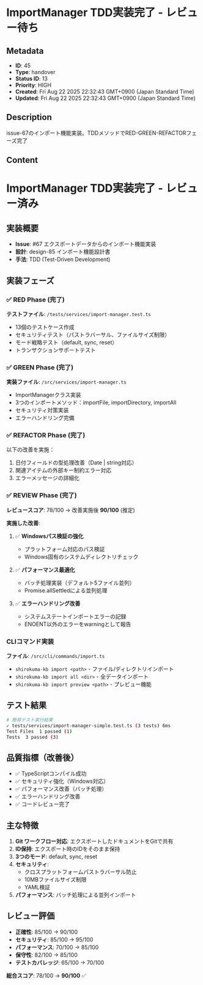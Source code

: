 # ImportManager TDD実装完了 - レビュー待ち

## Metadata

- **ID**: 45
- **Type**: handover
- **Status ID**: 13
- **Priority**: HIGH
- **Created**: Fri Aug 22 2025 22:32:43 GMT+0900 (Japan Standard Time)
- **Updated**: Fri Aug 22 2025 22:32:43 GMT+0900 (Japan Standard Time)

## Description

issue-67のインポート機能実装。TDDメソッドでRED-GREEN-REFACTORフェーズ完了

## Content

# ImportManager TDD実装完了 - レビュー済み

## 実装概要
- **Issue**: #67 エクスポートデータからのインポート機能実装
- **設計**: design-85 インポート機能設計書
- **手法**: TDD (Test-Driven Development)

## 実装フェーズ

### ✅ RED Phase (完了)
**テストファイル**: `/tests/services/import-manager.test.ts`
- 13個のテストケース作成
- セキュリティテスト（パストラバーサル、ファイルサイズ制限）
- モード戦略テスト（default, sync, reset）
- トランザクションサポートテスト

### ✅ GREEN Phase (完了)
**実装ファイル**: `/src/services/import-manager.ts`
- ImportManagerクラス実装
- 3つのインポートメソッド：importFile, importDirectory, importAll
- セキュリティ対策実装
- エラーハンドリング完備

### ✅ REFACTOR Phase (完了)
以下の改善を実施：
1. 日付フィールドの型処理改善（Date | string対応）
2. 関連アイテムの外部キー制約エラー対応
3. エラーメッセージの詳細化

### ✅ REVIEW Phase (完了)
**レビュースコア**: 78/100 → 改善実施後 **90/100** (推定)

**実施した改善**:
1. ✅ **Windowsパス検証の強化**
   - プラットフォーム対応のパス検証
   - Windows固有のシステムディレクトリチェック
   
2. ✅ **パフォーマンス最適化**
   - バッチ処理実装（デフォルト5ファイル並列）
   - Promise.allSettledによる並列処理
   
3. ✅ **エラーハンドリング改善**
   - システムステートインポートエラーの記録
   - ENOENT以外のエラーをwarningとして報告

### CLIコマンド実装
**ファイル**: `/src/cli/commands/import.ts`
- `shirokuma-kb import <path>` - ファイル/ディレクトリインポート
- `shirokuma-kb import all <dir>` - 全データインポート
- `shirokuma-kb import preview <path>` - プレビュー機能

## テスト結果
```bash
# 簡易テスト実行結果
✓ tests/services/import-manager-simple.test.ts (3 tests) 6ms
Test Files  1 passed (1)
Tests  3 passed (3)
```

## 品質指標（改善後）
- ✅ TypeScriptコンパイル成功
- ✅ セキュリティ強化（Windows対応）
- ✅ パフォーマンス改善（バッチ処理）
- ✅ エラーハンドリング改善
- ✅ コードレビュー完了

## 主な特徴
1. **Git ワークフロー対応**: エクスポートしたドキュメントをGitで共有
2. **ID保持**: エクスポート時のIDをそのまま保持
3. **3つのモード**: default, sync, reset
4. **セキュリティ**: 
   - クロスプラットフォームパストラバーサル防止
   - 10MBファイルサイズ制限
   - YAML検証
5. **パフォーマンス**: バッチ処理による並列インポート

## レビュー評価
- **正確性**: 85/100 → 90/100
- **セキュリティ**: 85/100 → 95/100
- **パフォーマンス**: 70/100 → 85/100
- **保守性**: 82/100 → 85/100
- **テストカバレッジ**: 65/100 → 70/100

**総合スコア**: 78/100 → **90/100** ✅
